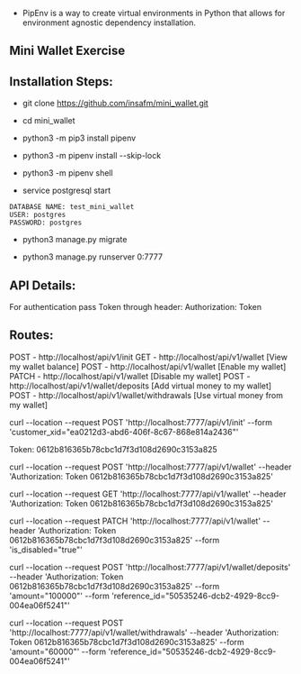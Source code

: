 * PipEnv is a way to create virtual environments in Python that allows for environment agnostic dependency installation.


Mini Wallet Exercise
--------------------------------------------------------


Installation Steps:
-----------------------------
- git clone https://github.com/insafm/mini_wallet.git

- cd mini_wallet

- python3 -m pip3 install pipenv

- python3 -m pipenv install --skip-lock

- python3 -m pipenv shell

- service postgresql start
~~~~~~~~~~~~~~~~~~~~~~~~~~~~~~~~~~~~~~
DATABASE NAME: test_mini_wallet
USER: postgres
PASSWORD: postgres
~~~~~~~~~~~~~~~~~~~~~~~~~~~~~~~~~~~~~~

- python3 manage.py migrate

- python3 manage.py runserver 0:7777


API Details:
--------------------------------------------------------

For authentication pass Token through header:
Authorization: Token <my token>

Routes:
--------------------------------------------------------
POST - http://localhost/api/v1/init
GET - http://localhost/api/v1/wallet [View my wallet balance]
POST - http://localhost/api/v1/wallet [Enable my wallet]
PATCH - http://localhost/api/v1/wallet [Disable my wallet]
POST - http://localhost/api/v1/wallet/deposits [Add virtual money to my wallet]
POST - http://localhost/api/v1/wallet/withdrawals [Use virtual money from my wallet]


curl --location --request POST 'http://localhost:7777/api/v1/init' --form 'customer_xid="ea0212d3-abd6-406f-8c67-868e814a2436"'

Token: 0612b816365b78cbc1d7f3d108d2690c3153a825

curl --location --request POST 'http://localhost:7777/api/v1/wallet' --header 'Authorization: Token 0612b816365b78cbc1d7f3d108d2690c3153a825'

curl --location --request GET 'http://localhost:7777/api/v1/wallet' --header 'Authorization: Token 0612b816365b78cbc1d7f3d108d2690c3153a825'

curl --location --request PATCH 'http://localhost:7777/api/v1/wallet' --header 'Authorization: Token 0612b816365b78cbc1d7f3d108d2690c3153a825' --form 'is_disabled="true"'

curl --location --request POST 'http://localhost:7777/api/v1/wallet/deposits' --header 'Authorization: Token 0612b816365b78cbc1d7f3d108d2690c3153a825' --form 'amount="100000"' --form 'reference_id="50535246-dcb2-4929-8cc9-004ea06f5241"'

curl --location --request POST 'http://localhost:7777/api/v1/wallet/withdrawals' --header 'Authorization: Token 0612b816365b78cbc1d7f3d108d2690c3153a825' --form 'amount="60000"' --form 'reference_id="50535246-dcb2-4929-8cc9-004ea06f5241"'